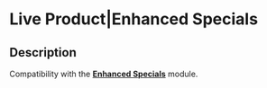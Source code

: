 # Live Product|Enhanced Specials

## Description
Compatibility with the **[Enhanced Specials](https://www.opencart.com/index.php?route=marketplace/extension/info&extension_id=43136)** module.
